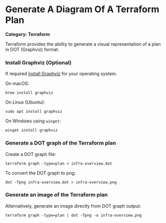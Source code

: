 # Generate A Diagram Of A Terraform Plan

__Category: Terraform__

Terraform provides the ability to generate a visual representation of a plan in DOT (Graphviz) format. 

### Install Graphviz (Optional)

If required [install Graphviz](https://www.graphviz.org/download/) for your operating system.

On macOS:

```shell
brew install graphviz
```

On Linux (Ubuntu):

```shell
sudo apt install graphviz
```

On Windows using `winget`:

```shell
winget install graphviz
```

### Generate a DOT graph of the Terraform plan

Create a DOT graph file:

```shell
terraform graph -type=plan > infra-overview.dot
```

To convert the DOT graph to png:

```shell
dot -Tpng infra-overview.dot > infra-overview.png
```

### Generate an image of the Terraform plan

Alternatively, generate an image directly from DOT graph output:

```shell
terraform graph -type=plan | dot -Tpng -o infra-overview.png
```
